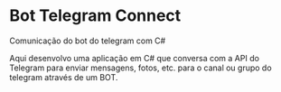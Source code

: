 # Bot Telegram Connect
Comunicação do bot do telegram com C#

Aqui desenvolvo uma aplicação em C# que conversa com a API do Telegram para enviar mensagens, fotos, etc. para o canal ou grupo do telegram através de um BOT.
